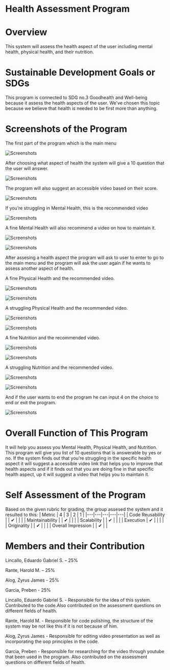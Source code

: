 # Health Assessment Program

# Overview

This system will assess the health aspect of the user including mental health, physical health, and their nutrition.
# Sustainable Development Goals or SDGs

This program is connected to SDG no.3 Goodhealth and Well-being because it assess the health aspects of the user. We've chosen this topic because we believe that health is needed to be first more than anything.

# Screenshots of the Program
The first part of the program which is the main menu

![Screenshots](Screenshots/1.jpg)

After choosing what aspect of health the system will give a 10 question that the user will
answer.

![Screenshots](Screenshots/2.png)

The program will also suggest an accessible video based on their score.

![Screenshots](Screenshots/3.png)

If you’re struggling in Mental Health, this is the recommended video

![Screenshots](Screenshots/4.png)

A fine Mental Health will also recommend a video on how to maintain it.

![Screenshots](Screenshots/5.png)

![Screenshots](Screenshots/6.png)

After assesing a health aspect the program will ask to user to enter to go to the main
menu and the program will ask the user again if he wants to assess another aspect of
health.

A fine Physical Health and the recommended video.

![Screenshots](Screenshots/7.png)

![Screenshots](Screenshots/8.png)

A struggling Physical Health and the recommended video.

![Screenshots](Screenshots/9.png)

![Screenshots](Screenshots/10.png)

A fine Nutrition and the recommended video.

![Screenshots](Screenshots/11.png)

![Screenshots](Screenshots/12.png)

A struggling Nutrition and the recommended video.

![Screenshots](Screenshots/13.png)

![Screenshots](Screenshots/14.png)


And if the user wants to end the program he can input 4 on the choice to end or exit the
program.

![Screenshots](Screenshots/15.png)

# Overall Function of This Program

It will help you assess you Mental Health, Physical Health, and Nutrition. This program will give you list of 10 questions that is answerable by yes or no. If the system finds out that you’re struggling in the specific health aspect it will suggest a accessible video link that helps you to improve that health aspects and if it finds out that you are doing fine in that specific health aspect, up it will suggest a video that helps you to maintain it.

# Self Assessment of the Program
Based on the given rubric for grading, the group assesed the system and it resulted to this:
| Metric  |  4 | 3  | 2  |  1 |
|---|---|---|---|---|
| Code Reusability  |   | ✔  |   |   |
| Maintainability  |   | ✔  |   |   |
| Scalability  |   | ✔  |   |   |
| Execution  | ✔  |   |   |   |
| Originality  |  | ✔ |   |   |
| Overall Impression    |  | ✔  |   |

# Members and their Contribution

  Lincallo, Eduardo Gabriel S.  –  25%
  
Rante, Harold M.                   –  25%

Alog, Zyrus James                -   25%

Garcia, Preben                       -  25%

Lincallo, Eduardo Gabriel S. - 
Responsible for the idea of this system. Contributed to the code.Also contributed on the assessment questions on different fields of health.

Rante, Harold M. - 
Responsible for code polishing, the structure of the system may be not like this if it is not because of him.

Alog, Zyrus James - 
Responsible for editing video presentation as well as incorporating the oop principles in the code.

Garcia, Preben - 
Responsible for researching for the video through youtube that been used in the program. Also contributed on the assessment questions on different fields of health.
